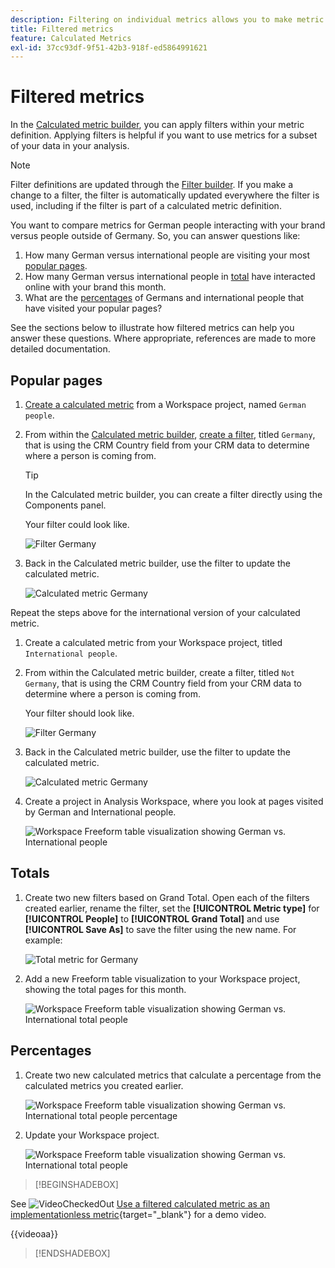 ```yaml
---
description: Filtering on individual metrics allows you to make metric comparisons within the same report.
title: Filtered metrics
feature: Calculated Metrics
exl-id: 37cc93df-9f51-42b3-918f-ed5864991621
---
```

# Filtered metrics

In the [Calculated metric builder](cm-build-metrics.md#definition-builder), you can apply filters within your metric definition. Applying filters is helpful if you want to use metrics for a subset of your data in your analysis. 

>[!NOTE]
>
>Filter definitions are updated through the [Filter builder](/help/components/filters/filter-builder.md). If you make a change to a filter, the filter is automatically updated everywhere the filter is used, including if the filter is part of a calculated metric definition.
>

You want to compare metrics for German people interacting with your brand versus people outside of Germany. So, you can answer questions like:

1. How many German versus international people are visiting your most [popular pages](#popular-pages).
1. How many German versus international people in [total](#totals) have interacted online with your brand this month.
1. What are the [percentages](#percentages) of Germans and international people that have visited your popular pages?
   
See the sections below to illustrate how filtered metrics can help you answer these questions. Where appropriate, references are made to more detailed documentation.

## Popular pages

1. [Create a calculated metric](cm-workflow.md) from a Workspace project, named `German people`.
1. From within the [Calculated metric builder](cm-build-metrics.md), [create a filter](/help/components/filters/filter-builder.md), titled `Germany`, that is using the CRM Country field from your CRM data to determine where a person is coming from. 

   >[!TIP]
   >
   >In the Calculated metric builder, you can create a filter directly using the Components panel.
   >   

   Your filter could look like.

   ![Filter Germany](assets/filter-germany.png)

1. Back in the Calculated metric builder, use the filter to update the calculated metric.

   ![Calculated metric Germany](assets/calculated-metric-germany.png)

Repeat the steps above for the international version of your calculated metric.

1. Create a calculated metric from your Workspace project, titled `International people`.
1. From within the Calculated metric builder, create a filter, titled `Not Germany`, that is using the CRM Country field from your CRM data to determine where a person is coming from.
 
   Your filter should look like.

   ![Filter Germany](assets/filter-not-germany.png)

1. Back in the Calculated metric builder, use the filter to update the calculated metric.

   ![Calculated metric Germany](assets/calculated-metric-notgermany.png)


1. Create a project in Analysis Workspace, where you look at pages visited by German and International people.

   ![Workspace Freeform table visualization showing German vs. International people](assets/workspace-german-vs-international.png)


## Totals

1. Create two new filters based on Grand Total. Open each of the filters created earlier, rename the filter, set the **[!UICONTROL Metric type]** for **[!UICONTROL People]** to **[!UICONTROL Grand Total]** and use **[!UICONTROL Save As]** to save the filter using the new name. For example:

   ![Total metric for Germany](assets/calculated-metric-germany-total.png)

1. Add a new Freeform table visualization to your Workspace project, showing the total pages for this month.

   ![Workspace Freeform table visualization showing German vs. International total people](assets/workspace-german-vs-international-totals.png)


## Percentages

1. Create two new calculated metrics that calculate a percentage from the calculated metrics you created earlier.

   ![Workspace Freeform table visualization showing German vs. International total people percentage](assets/calculated-metric-germany-total-percentage.png)


1. Update your Workspace project.

   ![Workspace Freeform table visualization showing German vs. International total people](assets/workspace-german-vs-international-totals-percentage.png)



>[!BEGINSHADEBOX]

See ![VideoCheckedOut](/help/assets/icons/VideoCheckedOut.svg) [Use a filtered calculated metric as an implementationless metric](https://video.tv.adobe.com/v/25407?quality=12&learn=on){target=&#34;_blank&#34;} for a demo video.

{{videoaa}}

>[!ENDSHADEBOX]

